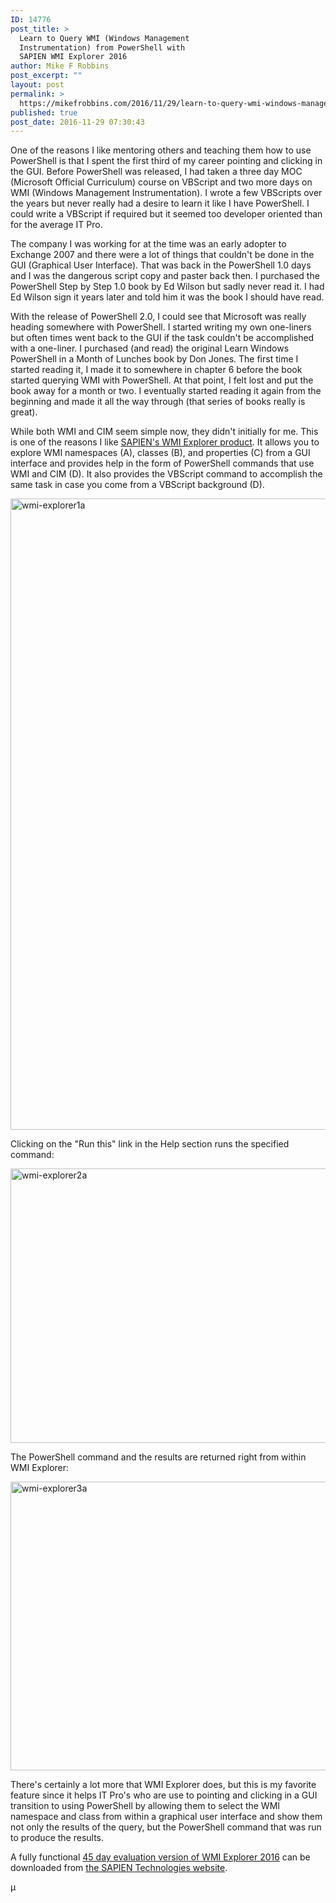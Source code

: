 ```yaml
---
ID: 14776
post_title: >
  Learn to Query WMI (Windows Management
  Instrumentation) from PowerShell with
  SAPIEN WMI Explorer 2016
author: Mike F Robbins
post_excerpt: ""
layout: post
permalink: >
  https://mikefrobbins.com/2016/11/29/learn-to-query-wmi-windows-management-instrumentation-from-powershell-with-sapien-wmi-explorer-2016/
published: true
post_date: 2016-11-29 07:30:43
---
```

One of the reasons I like mentoring others and teaching them how to use PowerShell is that I spent the first third of my career pointing and clicking in the GUI. Before PowerShell was released, I had taken a three day MOC (Microsoft Official Curriculum) course on VBScript and two more days on WMI (Windows Management Instrumentation). I wrote a few VBScripts over the years but never really had a desire to learn it like I have PowerShell. I could write a VBScript if required but it seemed too developer oriented than for the average IT Pro.

The company I was working for at the time was an early adopter to Exchange 2007 and there were a lot of things that couldn't be done in the GUI (Graphical User Interface). That was back in the PowerShell 1.0 days and I was the dangerous script copy and paster back then. I purchased the PowerShell Step by Step 1.0 book by Ed Wilson but sadly never read it. I had Ed Wilson sign it years later and told him it was the book I should have read.

With the release of PowerShell 2.0, I could see that Microsoft was really heading somewhere with PowerShell. I started writing my own one-liners but often times went back to the GUI if the task couldn't be accomplished with a one-liner. I purchased (and read) the original Learn Windows PowerShell in a Month of Lunches book by Don Jones. The first time I started reading it, I made it to somewhere in chapter 6 before the book started querying WMI with PowerShell. At that point, I felt lost and put the book away for a month or two. I eventually started reading it again from the beginning and made it all the way through (that series of books really is great).

While both WMI and CIM seem simple now, they didn't initially for me. This is one of the reasons I like <a href="https://www.sapien.com/software/wmiexplorer" target="_blank">SAPIEN's WMI Explorer product</a>. It allows you to explore WMI namespaces (A), classes (B), and properties (C) from a GUI interface and provides help in the form of PowerShell commands that use WMI and CIM (D). It also provides the VBScript command to accomplish the same task in case you come from a VBScript background (D).

<img class="alignnone size-full wp-image-14779" src="http://mikefrobbins.com/wp-content/uploads/2016/11/wmi-explorer1a.png" alt="wmi-explorer1a" width="859" height="1010" />

Clicking on the "Run this" link in the Help section runs the specified command:

<img class="alignnone size-full wp-image-14780" src="http://mikefrobbins.com/wp-content/uploads/2016/11/wmi-explorer2a.png" alt="wmi-explorer2a" width="859" height="439" />

The PowerShell command and the results are returned right from within WMI Explorer:

<img class="alignnone size-full wp-image-14781" src="http://mikefrobbins.com/wp-content/uploads/2016/11/wmi-explorer3a.png" alt="wmi-explorer3a" width="859" height="462" />

There's certainly a lot more that WMI Explorer does, but this is my favorite feature since it helps IT Pro's who are use to pointing and clicking in a GUI transition to using PowerShell by allowing them to select the WMI namespace and class from within a graphical user interface and show them not only the results of the query, but the PowerShell command that was run to produce the results.

A fully functional <a href="https://www.sapien.com/software/wmiexplorer" target="_blank">45 day evaluation version of WMI Explorer 2016</a> can be downloaded from <a href="https://www.sapien.com/" target="_blank">the SAPIEN Technologies website</a>.

µ